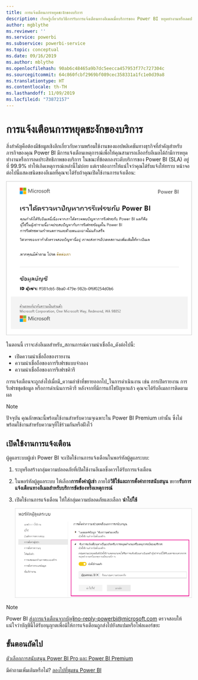 ```yaml
---
title: การแจ้งเตือนการหยุดชะงักของบริการ
description: เรียนรู้เกี่ยวกับวิธีการรับการแจ้งเตือนทางอีเมลเมื่อบริการของ Power BI หยุดทำงานหรือลดประสิทธิภาพ
author: mgblythe
ms.reviewer: ''
ms.service: powerbi
ms.subservice: powerbi-service
ms.topic: conceptual
ms.date: 09/16/2019
ms.author: mblythe
ms.openlocfilehash: 90ab6c48465a9b7dc5eecca457953f77c727304c
ms.sourcegitcommit: 64c860fcbf2969bf089cec358331a1fc1e0d39a8
ms.translationtype: HT
ms.contentlocale: th-TH
ms.lasthandoff: 11/09/2019
ms.locfileid: "73872157"
---
```

# <a name="service-interruption-notifications"></a>การแจ้งเตือนการหยุดชะงักของบริการ

สิ่งสำคัญคือต้องมีข้อมูลเชิงลึกเกี่ยวกับความพร้อมใช้งานของแอปพลิเคชันทางธุรกิจที่สำคัญสำหรับภารกิจของคุณ Power BI มีการแจ้งเตือนเหตุการณ์เพื่อให้คุณสามารถเลือกรับอีเมลได้ถ้ามีการหยุดทำงานหรือการลดประสิทธิภาพของบริการ ในขณะที่ข้อตกลงระดับบริการของ Power BI (SLA) อยู่ที่ 99.9% ทำให้เกิดเหตุการณ์เหล่านี้ไม่บ่อย แต่เราต้องการให้แน่ใจว่าคุณได้รับแจ้งให้ทราบ หน้าจอต่อไปนี้แสดงชนิดของอีเมลที่คุณจะได้รับถ้าคุณเปิดใช้งานการแจ้งเตือน:

![รีเฟรชอีเมลแจ้งเตือน](media/service-interruption-notifications/refresh-notification-email.png)

ในตอนนี้ เราจะส่งอีเมลสำหรับ_สถานการณ์ความน่าเชื่อถือ_ดังต่อไปนี้:

- เปิดความน่าเชื่อถือของรายงาน
- ความน่าเชื่อถือของการรีเฟรชแบบจำลอง
- ความน่าเชื่อถือของการรีเฟรชคิวรี

การแจ้งเตือนจะถูกส่งไปเมื่อมี_ความล่าช้าที่ขยายออกไป_ในการดำเนินงาน เช่น การเปิดรายงาน การรีเฟรชชุดข้อมูล หรือการดำเนินการคิวรี หลังจากที่มีการแก้ไขปัญหาแล้ว คุณจะได้รับอีเมลการติดตามผล

> [!NOTE]
> ปัจจุบัน คุณลักษณะนี้พร้อมใช้งานสำหรับความจุเฉพาะใน Power BI Premium เท่านั้น ซึ่งไม่พร้อมใช้งานสำหรับความจุที่ใช้ร่วมกันหรือฝังไว้

## <a name="enable-notifications"></a>เปิดใช้งานการแจ้งเตือน

ผู้ดูแลระบบผู้เช่า Power BI จะเปิดใช้งานการแจ้งเตือนในพอร์ทัลผู้ดูแลระบบ:

1. ระบุหรือสร้างกลุ่มความปลอดภัยที่เปิดใช้งานอีเมลซึ่งควรได้รับการแจ้งเตือน

1. ในพอร์ทัลผู้ดูแลระบบ ให้เลือก**การตั้งค่าผู้เช่า** ภายใต้**วิธีใช้และการตั้งค่าการสนับสนุน** ขยาย**รับการแจ้งเตือนทางอีเมลสำหรับบริการขัดข้องหรือเหตุการณ์**

1. เปิดใช้งานการแจ้งเตือน ให้ใส่กลุ่มความปลอดภัยและเลือก **นำไปใช้**

    ![เปิดใช้งานการแจ้งเตือนบริการ](media/service-interruption-notifications/enable-notifications.png)

> [!NOTE]
> Power BI ส่งการแจ้งเตือนจากบัญชีno-reply-powerbi@microsoft.com ตรวจสอบให้แน่ใจว่าบัญชีนี้ได้รับอนุญาตเพื่อมิให้การแจ้งเตือนถูกส่งไปยังสแปมหรือโฟลเดอร์ขยะ

## <a name="next-steps"></a>ขั้นตอนถัดไป

[ตัวเลือกการสนับสนุน Power BI Pro และ Power BI Premium](service-support-options.md)

มีคำถามเพิ่มเติมหรือไม่? [ลองไปที่ชุมชน Power BI](https://community.powerbi.com/)
